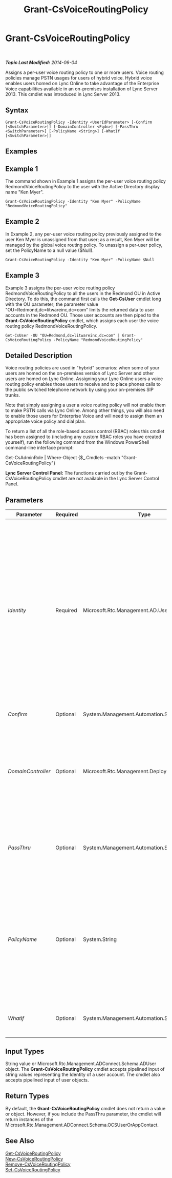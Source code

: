 ﻿---
title: Grant-CsVoiceRoutingPolicy
TOCTitle: Grant-CsVoiceRoutingPolicy
ms:assetid: a7c7b6c4-925a-464c-a3ee-8373f4eb46b2
ms:mtpsurl: https://technet.microsoft.com/en-us/library/JJ205141(v=OCS.15)
ms:contentKeyID: 48185022
ms.date: 07/23/2014
mtps_version: v=OCS.15
---

<div data-xmlns="http://www.w3.org/1999/xhtml">

<div class="topic" data-xmlns="http://www.w3.org/1999/xhtml" data-msxsl="urn:schemas-microsoft-com:xslt" data-cs="http://msdn.microsoft.com/en-us/">

<div data-asp="http://msdn2.microsoft.com/asp">

# Grant-CsVoiceRoutingPolicy

</div>

<div id="mainSection">

<div id="mainBody">

<span> </span>

_**Topic Last Modified:** 2014-06-04_

Assigns a per-user voice routing policy to one or more users. Voice routing policies manage PSTN usages for users of hybrid voice. Hybrid voice enables users homed on Lync Online to take advantage of the Enterprise Voice capabilities available in an on-premises installation of Lync Server 2013. This cmdlet was introduced in Lync Server 2013.

<div>

## Syntax

    Grant-CsVoiceRoutingPolicy -Identity <UserIdParameter> [-Confirm [<SwitchParameter>]] [-DomainController <Fqdn>] [-PassThru <SwitchParameter>] [-PolicyName <String>] [-WhatIf [<SwitchParameter>]]

</div>

<span id="Examples"></span>

<div>

## Examples

<div>

## Example 1

The command shown in Example 1 assigns the per-user voice routing policy RedmondVoiceRoutingPolicy to the user with the Active Directory display name "Ken Myer".

    Grant-CsVoiceRoutingPolicy -Identity "Ken Myer" -PolicyName "RedmondVoiceRoutingPolicy"

</div>

<div>

## Example 2

In Example 2, any per-user voice routing policy previously assigned to the user Ken Myer is unassigned from that user; as a result, Ken Myer will be managed by the global voice routing policy. To unassign a per-user policy, set the PolicyName to a null value ($Null).

    Grant-CsVoiceRoutingPolicy -Identity "Ken Myer" -PolicyName $Null

</div>

<div>

## Example 3

Example 3 assigns the per-user voice routing policy RedmondVoiceRoutingPolicy to all the users in the Redmond OU in Active Directory. To do this, the command first calls the **Get-CsUser** cmdlet long with the OU parameter; the parameter value "OU=Redmond,dc=litwareinc,dc=com" limits the returned data to user accounts in the Redmond OU. Those user accounts are then piped to the **Grant-CsVoiceRoutingPolicy** cmdlet, which assigns each user the voice routing policy RedmondVoiceRoutingPolicy.

    Get-CsUser -OU "OU=Redmond,dc=litwareinc,dc=com" | Grant-CsVoiceRoutingPolicy -PolicyName "RedmondVoiceRoutingPolicy"

</div>

</div>

<span id="DetailedDescription"></span>

<div>

## Detailed Description

Voice routing policies are used in "hybrid" scenarios: when some of your users are homed on the on-premises version of Lync Server and other users are homed on Lync Online. Assigning your Lync Online users a voice routing policy enables those users to receive and to place phones calls to the public switched telephone network by using your on-premises SIP trunks.

Note that simply assigning a user a voice routing policy will not enable them to make PSTN calls via Lync Online. Among other things, you will also need to enable those users for Enterprise Voice and will need to assign them an appropriate voice policy and dial plan.

To return a list of all the role-based access control (RBAC) roles this cmdlet has been assigned to (including any custom RBAC roles you have created yourself), run the following command from the Windows PowerShell command-line interface prompt:

Get-CsAdminRole | Where-Object {$\_.Cmdlets –match "Grant-CsVoiceRoutingPolicy"}

**Lync Server Control Panel:** The functions carried out by the Grant-CsVoiceRoutingPolicy cmdlet are not available in the Lync Server Control Panel.

</div>

<div>

## Parameters


<table>
<colgroup>
<col style="width: 25%" />
<col style="width: 25%" />
<col style="width: 25%" />
<col style="width: 25%" />
</colgroup>
<thead>
<tr class="header">
<th>Parameter</th>
<th>Required</th>
<th>Type</th>
<th>Description</th>
</tr>
</thead>
<tbody>
<tr class="odd">
<td><p><em>Identity</em></p></td>
<td><p>Required</p></td>
<td><p>Microsoft.Rtc.Management.AD.UserIdParameter</p></td>
<td><p>Indicates the Identity of the user account to be assigned the per-user voice routing policy. User Identities are typically specified using one of four formats: 1) the user's SIP address; 2) the user's user principal name (UPN); 3) the user's domain name and logon name, in the form domain\logon (four example, litwareinc\kenmyer); and, 4) the user's Active Directory display name (for example, Ken Myer).</p>
<p>User Identities can also be specified by using the user’s Active Directory distinguished name.</p>
<p>In addition, you can use the asterisk (*) wildcard character when using the Display Name as the user Identity. For example, the Identity &quot;* Smith&quot; returns all the users who have a display name that ends with the string value &quot; Smith&quot;.</p></td>
</tr>
<tr class="even">
<td><p><em>Confirm</em></p></td>
<td><p>Optional</p></td>
<td><p>System.Management.Automation.SwitchParameter</p></td>
<td><p>Prompts you for confirmation before executing the command.</p></td>
</tr>
<tr class="odd">
<td><p><em>DomainController</em></p></td>
<td><p>Optional</p></td>
<td><p>Microsoft.Rtc.Management.Deploy.Fqdn</p></td>
<td><p>Enables you to connect to the specified domain controller in order to retrieve user information. To connect to a particular domain controller, include the DomainController parameter followed by the computer name (for example, atl-dc-001) or its fully qualified domain name (FQDN) (for example, atl-dc-001.litwareinc.com).</p></td>
</tr>
<tr class="even">
<td><p><em>PassThru</em></p></td>
<td><p>Optional</p></td>
<td><p>System.Management.Automation.SwitchParameter</p></td>
<td><p>Enables you to pass a user object through the pipeline that represents the user account being assigned the voice routing policy. By default, the <strong>Grant-CsVoiceRoutingPolicy</strong> cmdlet does not pass objects through the pipeline.</p></td>
</tr>
<tr class="odd">
<td><p><em>PolicyName</em></p></td>
<td><p>Optional</p></td>
<td><p>System.String</p></td>
<td><p>&quot;Name&quot; of the policy to be assigned. The PolicyName is simply the policy Identity minus the policy scope (the &quot;tag:&quot; prefix). For example, a policy with the Identity tag:Redmond has a PolicyName equal to Redmond; likewise, a policy with the Identity tag:RedmondVoiceRoutingPolicy has a PolicyName equal to RedmondVoiceRoutingPolicy.</p>
<p>To unassign a per-user policy previously assigned to a user, set the PolicyName to a null value ($Null).</p></td>
</tr>
<tr class="even">
<td><p><em>WhatIf</em></p></td>
<td><p>Optional</p></td>
<td><p>System.Management.Automation.SwitchParameter</p></td>
<td><p>Describes what would happen if you executed the command without actually executing the command.</p></td>
</tr>
</tbody>
</table>


</div>

<span id="InputTypes"></span>

<div>

## Input Types

String value or Microsoft.Rtc.Management.ADConnect.Schema.ADUser object. The **Grant-CsVoiceRoutingPolicy** cmdlet accepts pipelined input of string values representing the Identity of a user account. The cmdlet also accepts pipelined input of user objects.

</div>

<span id="ReturnTypes"></span>

<div>

## Return Types

By default, the **Grant-CsVoiceRoutingPolicy** cmdlet does not return a value or object. However, if you include the PassThru parameter, the cmdlet will return instances of the Microsoft.Rtc.Management.ADConnect.Schema.OCSUserOrAppContact.

</div>

<div>

## See Also


[Get-CsVoiceRoutingPolicy](get-csvoiceroutingpolicy.md)  
[New-CsVoiceRoutingPolicy](new-csvoiceroutingpolicy.md)  
[Remove-CsVoiceRoutingPolicy](remove-csvoiceroutingpolicy.md)  
[Set-CsVoiceRoutingPolicy](set-csvoiceroutingpolicy.md)  
  

</div>

</div>

<span> </span>

</div>

</div>

</div>

